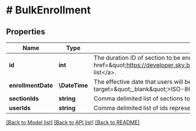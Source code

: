 # # BulkEnrollment

## Properties

Name | Type | Description | Notes
------------ | ------------- | ------------- | -------------
**id** | **int** | The duration ID of section to be enrolled in. Corresponds to the &#x60;&#x60;&#x60;duration ID&#x60;&#x60;&#x60; in the &lt;a href&#x3D;\&quot;https://developer.sky.blackbaud.com/docs/services/school/operations/V1AcademicsSectionsGet\&quot;&gt;section list&lt;/a&gt;. |
**enrollmentDate** | **\DateTime** | The effective date that users will be added to the sections. Uses &lt;a href&#x3D;\&quot;https://tools.ietf.org/html/rfc3339\&quot; target&#x3D;\&quot;_blank\&quot;&gt;ISO-8601&lt;/a&gt; (24H) format: 2003-04-21T10:29:43 |
**sectionIds** | **string** | Comma delimited list of sections to which you want to add the users listed above into |
**userIds** | **string** | Comma delimited list of ids representing users to be added to the sections listed below |

[[Back to Model list]](../../README.md#models) [[Back to API list]](../../README.md#endpoints) [[Back to README]](../../README.md)
